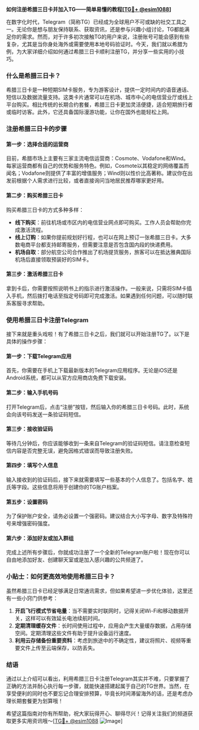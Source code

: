 **如何注册希腊三日卡并加入TG——简单易懂的教程[[TG💪+ @esim1088](https://t.me/s/esim1088)]**

在数字化时代，Telegram（简称TG）已经成为全球用户不可或缺的社交工具之一。无论你是想与朋友保持联系、获取资讯，还是参与兴趣小组讨论，TG都能满足你的需求。然而，对于许多初次接触TG的用户来说，注册账号可能会感到有些复杂，尤其是当你身处海外或需要使用本地号码验证时。今天，我们就以希腊为例，为大家详细介绍如何通过希腊三日卡顺利注册TG，并分享一些实用的小技巧。

### 什么是希腊三日卡？

希腊三日卡是一种短期SIM卡服务，专为游客设计，提供一定时间内的语音通话、短信以及数据流量支持。这类卡片通常可以在机场、城市中心的电信营业厅或线上平台购买。相比传统的长期合约套餐，希腊三日卡更加灵活便捷，适合短期旅行者或临时访客。此外，它还具备国际漫游功能，让你在国外也能轻松上网。

### 注册希腊三日卡的步骤

#### 第一步：选择合适的运营商

目前，希腊市场上主要有三家主流电信运营商：Cosmote、Vodafone和Wind。每家运营商都有自己的优势和服务特色。例如，Cosmote以其稳定的网络覆盖而闻名；Vodafone则提供了丰富的增值服务；Wind则以性价比高著称。建议你在出发前根据个人需求进行比较，或者直接询问当地居民推荐哪家更好用。

#### 第二步：购买希腊三日卡

购买希腊三日卡的方式多种多样：

- **线下购买**：前往机场或市区内的电信营业网点即可购买。工作人员会帮助你完成激活流程。
- **线上订购**：如果你提前规划好行程，也可以在网上预订一张希腊三日卡。大多数电商平台都支持邮寄服务，但需要注意是否包含国内段的快递费用。
- **机场自取**：部分航空公司合作推出了机场提货服务，旅客可以在抵达雅典国际机场后直接领取预装好的SIM卡。

#### 第三步：激活希腊三日卡

拿到卡后，你需要按照说明书上的指示进行激活操作。一般来说，只需将SIM卡插入手机，然后拨打电话至指定号码即可完成激活。如果遇到任何问题，可以随时联系客服寻求帮助。

### 使用希腊三日卡注册Telegram

接下来就是重头戏啦！有了希腊三日卡之后，我们就可以开始注册TG了。以下是具体的操作步骤：

#### 第一步：下载Telegram应用

首先，你需要在手机上下载最新版本的Telegram应用程序。无论是iOS还是Android系统，都可以从官方应用商店免费下载安装。

#### 第二步：输入手机号码

打开Telegram后，点击“注册”按钮，然后输入你的希腊三日卡号码。此时，系统会向该号码发送一条验证码短信。

#### 第三步：接收验证码

等待几分钟后，你应该能够收到一条来自Telegram的验证码短信。请注意检查短信内容是否完整无误，避免因格式错误而导致注册失败。

#### 第四步：填写个人信息

输入接收到的验证码后，接下来就需要填写一些基本的个人信息了。包括名字、姓氏等字段。这些信息将用于创建你的TG账户档案。

#### 第五步：设置密码

为了保护账户安全，请务必设置一个强密码。建议结合大小写字母、数字及特殊符号来增强密码强度。

#### 第六步：添加好友或加入群组

完成上述所有步骤后，你就成功注册了一个全新的Telegram账户啦！现在你可以自由地添加好友、创建聊天室或是加入感兴趣的公共频道了。

### 小贴士：如何更高效地使用希腊三日卡？

虽然希腊三日卡已经足够满足日常通讯需求，但如果希望进一步优化体验，这里还有一些小窍门供参考：

1. **开启飞行模式节省电量**：当不需要实时联网时，记得关闭Wi-Fi和移动数据开关，这样可以有效延长电池续航时间。
2. **定期清理缓存文件**：长时间使用过程中，应用会产生大量缓存数据，占用存储空间。定期清理这些文件有助于提升设备运行速度。
3. **利用云存储备份重要资料**：考虑到旅途中的不确定性，建议将照片、视频等重要文件上传至云端保存，以防丢失。

### 结语

通过以上介绍可以看出，利用希腊三日卡注册Telegram其实并不难，只要掌握了正确的方法并耐心执行每一步骤，就能快速搭建起属于自己的TG世界。当然，在享受便利的同时也不要忘记合理安排预算，毕竟长时间滞留海外的话，还是考虑办理长期套餐更为划算哦！

希望这篇指南对你有所帮助，祝大家玩得开心、聊得尽兴！记得关注我们的频道获取更多实用资讯哦～[[TG💪+ @esim1088](https://t.me/s/esim1088) ![Image](https://i.postimg.cc/4NQfJmqS/Snipaste-2025-05-13-00-14-12.png)]